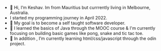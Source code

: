 - 👋 Hi, I’m Keshav. Im from Mauritius but currrently living in Melbourne, Australia.
- I started my programming journey in April 2022.
- 👀 My goal is to become a  self taught software developer. 
- 🌱 I learned the basics of  Java through the MOOC course & I'm currently focusing on building basic games like pong, snake and tic tac toe. 
- 🌱  In addition , I’m currently learning  html/css/javascript through the odin project.

<!---
keshav1207/keshav1207 is a ✨ special ✨ repository because its `README.md` (this file) appears on your GitHub profile.
You can click the Preview link to take a look at your changes.
--->

